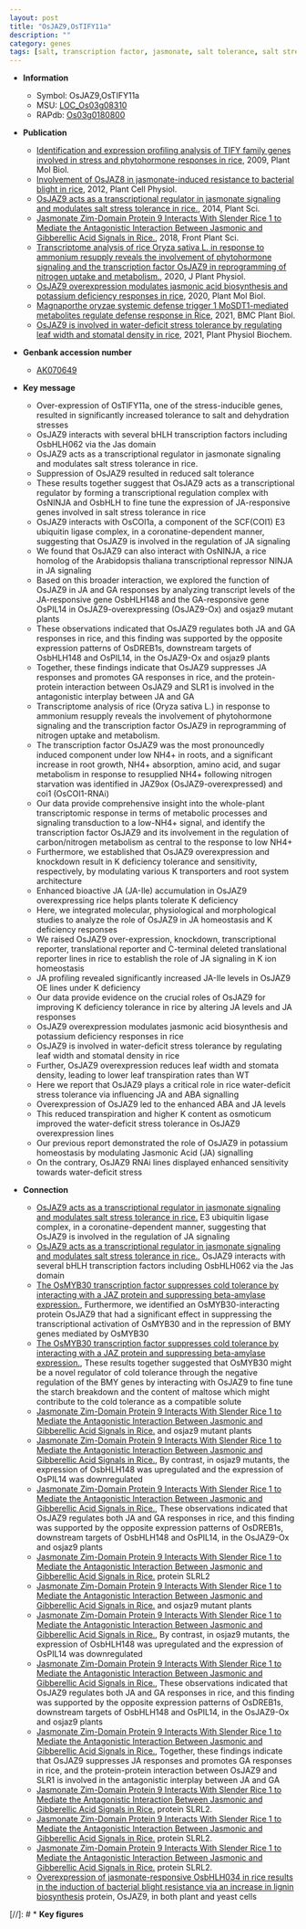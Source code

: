 ```yaml
---
layout: post
title: "OsJAZ9,OsTIFY11a"
description: ""
category: genes
tags: [salt, transcription factor, jasmonate, salt tolerance, salt stress, tolerance, stress,  ja , JA, stress tolerance, Ubiquitin,  ga , GA, nitrogen, root, sugar, phytohormone, root growth, potassium, architecture, homeostasis, jasmonic, jasmonic acid, root system architecture, JA signaling, leaf,  ABA , stomatal, ABA, stomata]
---
```


* **Information**  
    + Symbol: OsJAZ9,OsTIFY11a  
    + MSU: [LOC_Os03g08310](http://rice.plantbiology.msu.edu/cgi-bin/ORF_infopage.cgi?orf=LOC_Os03g08310)  
    + RAPdb: [Os03g0180800](http://rapdb.dna.affrc.go.jp/viewer/gbrowse_details/irgsp1?name=Os03g0180800)  

* **Publication**  
    + [Identification and expression profiling analysis of TIFY family genes involved in stress and phytohormone responses in rice](http://www.ncbi.nlm.nih.gov/pubmed?term=Identification+and+expression+profiling+analysis+of+TIFY+family+genes+involved+in+stress+and+phytohormone+responses+in+rice%5BTitle%5D), 2009, Plant Mol Biol.
    + [Involvement of OsJAZ8 in jasmonate-induced resistance to bacterial blight in rice](http://www.ncbi.nlm.nih.gov/pubmed?term=Involvement+of+OsJAZ8+in+jasmonate-induced+resistance+to+bacterial+blight+in+rice%5BTitle%5D), 2012, Plant Cell Physiol.
    + [OsJAZ9 acts as a transcriptional regulator in jasmonate signaling and modulates salt stress tolerance in rice.](http://www.ncbi.nlm.nih.gov/pubmed?term=OsJAZ9+acts+as+a+transcriptional+regulator+in+jasmonate+signaling+and+modulates+salt+stress+tolerance+in+rice.%5BTitle%5D), 2014, Plant Sci.
    + [Jasmonate Zim-Domain Protein 9 Interacts With Slender Rice 1 to Mediate the Antagonistic Interaction Between Jasmonic and Gibberellic Acid Signals in Rice.](http://www.ncbi.nlm.nih.gov/pubmed?term=Jasmonate+Zim-Domain+Protein+9+Interacts+With+Slender+Rice+1+to+Mediate+the+Antagonistic+Interaction+Between+Jasmonic+and+Gibberellic+Acid+Signals+in+Rice.%5BTitle%5D), 2018, Front Plant Sci.
    + [Transcriptome analysis of rice Oryza sativa L. in response to ammonium resupply reveals the involvement of phytohormone signaling and the transcription factor OsJAZ9 in reprogramming of nitrogen uptake and metabolism.](http://www.ncbi.nlm.nih.gov/pubmed?term=Transcriptome+analysis+of+rice+Oryza+sativa+L.+in+response+to+ammonium+resupply+reveals+the+involvement+of+phytohormone+signaling+and+the+transcription+factor+OsJAZ9+in+reprogramming+of+nitrogen+uptake+and+metabolism.%5BTitle%5D), 2020, J Plant Physiol.
    + [OsJAZ9 overexpression modulates jasmonic acid biosynthesis and potassium deficiency responses in rice](http://www.ncbi.nlm.nih.gov/pubmed?term=OsJAZ9+overexpression+modulates+jasmonic+acid+biosynthesis+and+potassium+deficiency+responses+in+rice%5BTitle%5D), 2020, Plant Mol Biol.
    + [Magnaporthe oryzae systemic defense trigger 1 MoSDT1-mediated metabolites regulate defense response in Rice](http://www.ncbi.nlm.nih.gov/pubmed?term=Magnaporthe+oryzae+systemic+defense+trigger+1+MoSDT1-mediated+metabolites+regulate+defense+response+in+Rice%5BTitle%5D), 2021, BMC Plant Biol.
    + [OsJAZ9 is involved in water-deficit stress tolerance by regulating leaf width and stomatal density in rice](http://www.ncbi.nlm.nih.gov/pubmed?term=OsJAZ9+is+involved+in+water-deficit+stress+tolerance+by+regulating+leaf+width+and+stomatal+density+in+rice%5BTitle%5D), 2021, Plant Physiol Biochem.

* **Genbank accession number**  
    + [AK070649](http://www.ncbi.nlm.nih.gov/nuccore/AK070649)

* **Key message**  
    + Over-expression of OsTIFY11a, one of the stress-inducible genes, resulted in significantly increased tolerance to salt and dehydration stresses
    + OsJAZ9 interacts with several bHLH transcription factors including OsbHLH062 via the Jas domain
    + OsJAZ9 acts as a transcriptional regulator in jasmonate signaling and modulates salt stress tolerance in rice.
    + Suppression of OsJAZ9 resulted in reduced salt tolerance
    + These results together suggest that OsJAZ9 acts as a transcriptional regulator by forming a transcriptional regulation complex with OsNINJA and OsbHLH to fine tune the expression of JA-responsive genes involved in salt stress tolerance in rice
    + OsJAZ9 interacts with OsCOI1a, a component of the SCF(COI1) E3 ubiquitin ligase complex, in a coronatine-dependent manner, suggesting that OsJAZ9 is involved in the regulation of JA signaling
    + We found that OsJAZ9 can also interact with OsNINJA, a rice homolog of the Arabidopsis thaliana transcriptional repressor NINJA in JA signaling
    + Based on this broader interaction, we explored the function of OsJAZ9 in JA and GA responses by analyzing transcript levels of the JA-responsive gene OsbHLH148 and the GA-responsive gene OsPIL14 in OsJAZ9-overexpressing (OsJAZ9-Ox) and osjaz9 mutant plants
    + These observations indicated that OsJAZ9 regulates both JA and GA responses in rice, and this finding was supported by the opposite expression patterns of OsDREB1s, downstream targets of OsbHLH148 and OsPIL14, in the OsJAZ9-Ox and osjaz9 plants
    + Together, these findings indicate that OsJAZ9 suppresses JA responses and promotes GA responses in rice, and the protein-protein interaction between OsJAZ9 and SLR1 is involved in the antagonistic interplay between JA and GA
    + Transcriptome analysis of rice (Oryza sativa L.) in response to ammonium resupply reveals the involvement of phytohormone signaling and the transcription factor OsJAZ9 in reprogramming of nitrogen uptake and metabolism.
    + The transcription factor OsJAZ9 was the most pronouncedly induced component under low NH4+ in roots, and a significant increase in root growth, NH4+ absorption, amino acid, and sugar metabolism in response to resupplied NH4+ following nitrogen starvation was identified in JAZ9ox (OsJAZ9-overexpressed) and coi1 (OsCOI1-RNAi)
    + Our data provide comprehensive insight into the whole-plant transcriptomic response in terms of metabolic processes and signaling transduction to a low-NH4+ signal, and identify the transcription factor OsJAZ9 and its involvement in the regulation of carbon/nitrogen metabolism as central to the response to low NH4+
    + Furthermore, we established that OsJAZ9 overexpression and knockdown result in K deficiency tolerance and sensitivity, respectively, by modulating various K transporters and root system architecture
    + Enhanced bioactive JA (JA-Ile) accumulation in OsJAZ9 overexpressing rice helps plants tolerate K deficiency
    + Here, we integrated molecular, physiological and morphological studies to analyze the role of OsJAZ9 in JA homeostasis and K deficiency responses
    + We raised OsJAZ9 over-expression, knockdown, transcriptional reporter, translational reporter and C-terminal deleted translational reporter lines in rice to establish the role of JA signaling in K ion homeostasis
    + JA profiling revealed significantly increased JA-Ile levels in OsJAZ9 OE lines under K deficiency
    + Our data provide evidence on the crucial roles of OsJAZ9 for improving K deficiency tolerance in rice by altering JA levels and JA responses
    + OsJAZ9 overexpression modulates jasmonic acid biosynthesis and potassium deficiency responses in rice
    + OsJAZ9 is involved in water-deficit stress tolerance by regulating leaf width and stomatal density in rice
    + Further, OsJAZ9 overexpression reduces leaf width and stomata density, leading to lower leaf transpiration rates than WT
    + Here we report that OsJAZ9 plays a critical role in rice water-deficit stress tolerance via influencing JA and ABA signalling
    + Overexpression of OsJAZ9 led to the enhanced ABA and JA levels
    + This reduced transpiration and higher K content as osmoticum improved the water-deficit stress tolerance in OsJAZ9 overexpression lines
    + Our previous report demonstrated the role of OsJAZ9 in potassium homeostasis by modulating Jasmonic Acid (JA) signalling
    + On the contrary, OsJAZ9 RNAi lines displayed enhanced sensitivity towards water-deficit stress

* **Connection**  
    + [OsJAZ9 acts as a transcriptional regulator in jasmonate signaling and modulates salt stress tolerance in rice.](COI1) E3 ubiquitin ligase complex, in a coronatine-dependent manner, suggesting that OsJAZ9 is involved in the regulation of JA signaling
    + [OsJAZ9 acts as a transcriptional regulator in jasmonate signaling and modulates salt stress tolerance in rice.](http://www.ncbi.nlm.nih.gov/pubmed?term=OsJAZ9+acts+as+a+transcriptional+regulator+in+jasmonate+signaling+and+modulates+salt+stress+tolerance+in+rice.%5BTitle%5D), OsJAZ9 interacts with several bHLH transcription factors including OsbHLH062 via the Jas domain
    + [The OsMYB30 transcription factor suppresses cold tolerance by interacting with a JAZ protein and suppressing beta-amylase expression.](http://www.ncbi.nlm.nih.gov/pubmed?term=The+OsMYB30+transcription+factor+suppresses+cold+tolerance+by+interacting+with+a+JAZ+protein+and+suppressing+beta-amylase+expression.%5BTitle%5D), Furthermore, we identified an OsMYB30-interacting protein OsJAZ9 that had a significant effect in suppressing the transcriptional activation of OsMYB30 and in the repression of BMY genes mediated by OsMYB30
    + [The OsMYB30 transcription factor suppresses cold tolerance by interacting with a JAZ protein and suppressing beta-amylase expression.](http://www.ncbi.nlm.nih.gov/pubmed?term=The+OsMYB30+transcription+factor+suppresses+cold+tolerance+by+interacting+with+a+JAZ+protein+and+suppressing+beta-amylase+expression.%5BTitle%5D), These results together suggested that OsMYB30 might be a novel regulator of cold tolerance through the negative regulation of the BMY genes by interacting with OsJAZ9 to fine tune the starch breakdown and the content of maltose which might contribute to the cold tolerance as a compatible solute
    + [Jasmonate Zim-Domain Protein 9 Interacts With Slender Rice 1 to Mediate the Antagonistic Interaction Between Jasmonic and Gibberellic Acid Signals in Rice.](OsJAZ9-Ox) and osjaz9 mutant plants
    + [Jasmonate Zim-Domain Protein 9 Interacts With Slender Rice 1 to Mediate the Antagonistic Interaction Between Jasmonic and Gibberellic Acid Signals in Rice.](http://www.ncbi.nlm.nih.gov/pubmed?term=Jasmonate+Zim-Domain+Protein+9+Interacts+With+Slender+Rice+1+to+Mediate+the+Antagonistic+Interaction+Between+Jasmonic+and+Gibberellic+Acid+Signals+in+Rice.%5BTitle%5D),  By contrast, in osjaz9 mutants, the expression of OsbHLH148 was upregulated and the expression of OsPIL14 was downregulated
    + [Jasmonate Zim-Domain Protein 9 Interacts With Slender Rice 1 to Mediate the Antagonistic Interaction Between Jasmonic and Gibberellic Acid Signals in Rice.](http://www.ncbi.nlm.nih.gov/pubmed?term=Jasmonate+Zim-Domain+Protein+9+Interacts+With+Slender+Rice+1+to+Mediate+the+Antagonistic+Interaction+Between+Jasmonic+and+Gibberellic+Acid+Signals+in+Rice.%5BTitle%5D),  These observations indicated that OsJAZ9 regulates both JA and GA responses in rice, and this finding was supported by the opposite expression patterns of OsDREB1s, downstream targets of OsbHLH148 and OsPIL14, in the OsJAZ9-Ox and osjaz9 plants
    + [Jasmonate Zim-Domain Protein 9 Interacts With Slender Rice 1 to Mediate the Antagonistic Interaction Between Jasmonic and Gibberellic Acid Signals in Rice.](SLRL) protein SLRL2
    + [Jasmonate Zim-Domain Protein 9 Interacts With Slender Rice 1 to Mediate the Antagonistic Interaction Between Jasmonic and Gibberellic Acid Signals in Rice.](OsJAZ9-Ox) and osjaz9 mutant plants
    + [Jasmonate Zim-Domain Protein 9 Interacts With Slender Rice 1 to Mediate the Antagonistic Interaction Between Jasmonic and Gibberellic Acid Signals in Rice.](http://www.ncbi.nlm.nih.gov/pubmed?term=Jasmonate+Zim-Domain+Protein+9+Interacts+With+Slender+Rice+1+to+Mediate+the+Antagonistic+Interaction+Between+Jasmonic+and+Gibberellic+Acid+Signals+in+Rice.%5BTitle%5D),  By contrast, in osjaz9 mutants, the expression of OsbHLH148 was upregulated and the expression of OsPIL14 was downregulated
    + [Jasmonate Zim-Domain Protein 9 Interacts With Slender Rice 1 to Mediate the Antagonistic Interaction Between Jasmonic and Gibberellic Acid Signals in Rice.](http://www.ncbi.nlm.nih.gov/pubmed?term=Jasmonate+Zim-Domain+Protein+9+Interacts+With+Slender+Rice+1+to+Mediate+the+Antagonistic+Interaction+Between+Jasmonic+and+Gibberellic+Acid+Signals+in+Rice.%5BTitle%5D),  These observations indicated that OsJAZ9 regulates both JA and GA responses in rice, and this finding was supported by the opposite expression patterns of OsDREB1s, downstream targets of OsbHLH148 and OsPIL14, in the OsJAZ9-Ox and osjaz9 plants
    + [Jasmonate Zim-Domain Protein 9 Interacts With Slender Rice 1 to Mediate the Antagonistic Interaction Between Jasmonic and Gibberellic Acid Signals in Rice.](http://www.ncbi.nlm.nih.gov/pubmed?term=Jasmonate+Zim-Domain+Protein+9+Interacts+With+Slender+Rice+1+to+Mediate+the+Antagonistic+Interaction+Between+Jasmonic+and+Gibberellic+Acid+Signals+in+Rice.%5BTitle%5D),  Together, these findings indicate that OsJAZ9 suppresses JA responses and promotes GA responses in rice, and the protein-protein interaction between OsJAZ9 and SLR1 is involved in the antagonistic interplay between JA and GA
    + [Jasmonate Zim-Domain Protein 9 Interacts With Slender Rice 1 to Mediate the Antagonistic Interaction Between Jasmonic and Gibberellic Acid Signals in Rice.](SLRL) protein SLRL2.
    + [Jasmonate Zim-Domain Protein 9 Interacts With Slender Rice 1 to Mediate the Antagonistic Interaction Between Jasmonic and Gibberellic Acid Signals in Rice.](SLRL) protein SLRL2.
    + [Jasmonate Zim-Domain Protein 9 Interacts With Slender Rice 1 to Mediate the Antagonistic Interaction Between Jasmonic and Gibberellic Acid Signals in Rice.](SLRL) protein SLRL2.
    + [Overexpression of jasmonate-responsive OsbHLH034 in rice results in the induction of bacterial blight resistance via an increase in lignin biosynthesis](JAZ) protein, OsJAZ9, in both plant and yeast cells

[//]: # * **Key figures**  



